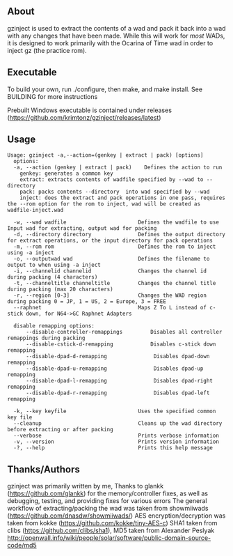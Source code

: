 ## About

gzinject is used to extract the contents of a wad and pack it back into a wad with any changes that have been made.
While this will work for *most* WADs, it is designed to work primarily with the Ocarina of Time wad in order to inject
gz (the practice rom). 

## Executable 

To build your own, run ./configure, then make, and make install. See BUILDING for more instructions

Prebuilt Windows executable is contained under releases (https://github.com/krimtonz/gzinject/releases/latest)

## Usage 

    Usage: gzinject -a,--action=(genkey | extract | pack) [options]
      options:
      -a, --action (genkey | extract | pack)    Defines the action to run
        genkey: generates a common key
        extract: extracts contents of wadfile specified by --wad to --directory
        pack: packs contents --directory  into wad specified by --wad
        inject: does the extract and pack operations in one pass, requires the --rom option for the rom to inject, wad will be created as wadfile-inject.wad
    
	  -w, --wad wadfile                       Defines the wadfile to use Input wad for extracting, output wad for packing
      -d, --directory directory               Defines the output directory for extract operations, or the input directory for pack operations
      -m, --rom rom                           Defines the rom to inject using -a inject 
      -o, --outputwad wad                     Defines the filename to output to when using -a inject
      -i, --channelid channelid               Changes the channel id during packing (4 characters)
      -t, --channeltitle channeltitle         Changes the channel title during packing (max 20 characters)
      -r, --region [0-3]                      Changes the WAD region during packing 0 = JP, 1 = US, 2 = Europe, 3 = FREE
      --raphnet                               Maps Z To L instead of c-stick down, for N64->GC Raphnet Adapters
      
      disable remapping options:
          --disable-controller-remappings         Disables all controller remappings during packing
          --disable-cstick-d-remapping            Disables c-stick down remapping
          --disable-dpad-d-remapping               Disables dpad-down remapping
          --disable-dpad-u-remapping               Disables dpad-up remapping
          --disable-dpad-l-remapping               Disables dpad-right remapping
          --disable-dpad-r-remapping               Disables dpad-left remapping

      -k, --key keyfile                       Uses the specified common key file
      --cleanup                               Cleans up the wad directory before extracting or after packing
      --verbose                               Prints verbose information
      -v, --version                           Prints version information
      -?, --help                              Prints this help message


## Thanks/Authors

gzinject was primarily written by me, Thanks to glankk (https://github.com/glankk) for the memory/controller fixes, 
as well as debugging, testing, and providing fixes for various errors
The general workflow of extracting/packing the wad was taken from showmiiwads (https://github.com/dnasdw/showmiiwads/)
AES encryption/decryption was taken from kokke (https://github.com/kokke/tiny-AES-c)
SHA1 taken from clibs (https://github.com/clibs/sha1), MD5 taken from Alexander Peslyak
http://openwall.info/wiki/people/solar/software/public-domain-source-code/md5

